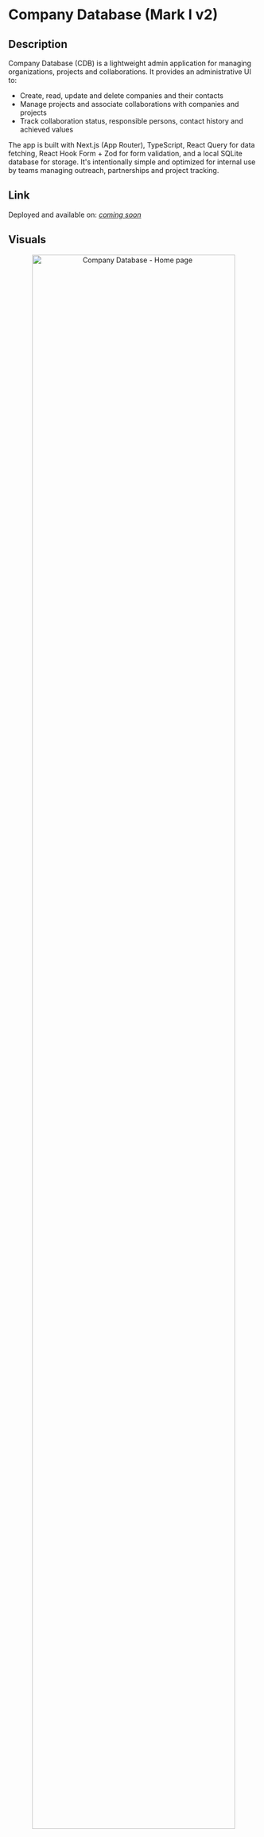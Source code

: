 # Company Database (Mark I v2)

## Description

Company Database (CDB) is a lightweight admin application for managing organizations, projects and collaborations. It provides an administrative UI to:

- Create, read, update and delete companies and their contacts
- Manage projects and associate collaborations with companies and projects
- Track collaboration status, responsible persons, contact history and achieved values

The app is built with Next.js (App Router), TypeScript, React Query for data fetching, React Hook Form + Zod for form validation, and a local SQLite database for storage. It's intentionally simple and optimized for internal use by teams managing outreach, partnerships and project tracking.

## Link

Deployed and available on: _[coming soon](#)_

## Visuals

<p align="center">
  <img width="90%" src="https://pic.pnnet.dev/960x540" alt="Company Database - Home page"/>
  
  <img width="45%" src="https://pic.pnnet.dev/960x540" alt="Company Database - Projects"/>

  <img width="45%" src="https://pic.pnnet.dev/960x540" alt="Company Database - Company details"/>

  <img width="45%" src="https://pic.pnnet.dev/960x540" alt="Company Database - Projects details"/>

  <img width="45%" src="https://pic.pnnet.dev/960x540" alt="Company Database - Company details"/>

  <img width="45%" src="https://pic.pnnet.dev/960x540" alt="Company Database - Company details 2"/>
</p>

## Attribution

**Created by: Jakov Jakovac**

## License [![CC BY-NC-SA 4.0][cc-by-nc-sa-shield]][cc-by-nc-sa]

[cc-by-nc-sa]: http://creativecommons.org/licenses/by-nc-sa/4.0/
[cc-by-nc-sa-image]: https://licensebuttons.net/l/by-nc-sa/4.0/88x31.png
[cc-by-nc-sa-shield]: https://img.shields.io/badge/License-CC%20BY--NC--SA%204.0-cyan.svg

This work is licensed under a
[Creative Commons Attribution-NonCommercial-ShareAlike 4.0 International License][cc-by-nc-sa].

## How to run

### Prerequisites

- Node.js 22.19.0+ (or latest LTS)
- pnpm (or npm/yarn)

### Running app

- Install and run:
  pnpm install
  pnpm run dev
- The app runs on port 3000 by default: http://localhost:3000

## Database

This project uses a local SQLite database. For local development, create a folder named `db` at the repository root and add a SQLite database file named `cdb.sqlite3`.

Add `db/cdb.sqlite3` to your `.gitignore` to avoid accidentally committing the database file:

## How to contribute

Contributions are welcome — whether it's a bug report, feature idea, documentation improvement or code change. Below are guidelines to make the process smooth for everyone.

### Reporting bugs & suggesting ideas

- Search existing issues before opening a new one to avoid duplicates.
- Create a new issue and include:
  - A clear title and description of the problem or idea.
  - Steps to reproduce (for bugs) and expected vs actual behavior.
  - Environment details (OS, Java/Maven/Node versions, Postgres version, browser) if relevant.
  - Attach screenshots, logs or example requests/responses when helpful.
- Use labels if available (bug, enhancement, question, docs).

### Contributing code (pull requests)

1. Fork the repository and create a feature branch from `master`:
   - Branch name example: `feat/add-search-by-country` or `fix/company-null-pointer`.
2. Follow project coding style:
   - follow existing TypeScript/React patterns, use Prettier extension and linting rules.
3. Run tests and build locally before creating a PR:
   - `pnpm install && pnpm dev` (and run any available tests/lint scripts).
4. Commit messages should be concise and descriptive. Reference related issue numbers in the PR or commit message.
5. Open a pull request against the `master` branch and include:
   - A summary of changes, why they were made, and any migration steps.
   - Screenshots or short recordings for UI changes.
   - Links to related issues.

### Pull request checklist

- [ ] Code builds and tests pass locally.
- [ ] Linting/formatting applied.
- [ ] No sensitive data (passwords, secrets) included.

### Non-code contributions

- Other improvements such as translations, UI & UX suggestions, icons and designs are welcome. Open issues or PRs just like for code.
- Propose larger ideas in an issue first so maintainers can provide feedback before an implementation.

### Review process

- Maintainers will review PRs, request changes if necessary, and merge when ready.
- Code Rabbit (an automated code-review tool) runs on pull requests and posts suggestions. Please review and address its recommendations before requesting a final review; if you disagree with a suggestion, explain why in the PR comments. Maintainers may require resolving important warnings before merging.
- Please be responsive to review comments - small follow-ups are common.

### Communication & conduct

- Be respectful and constructive. This project follows the license in the repository; if a Code of Conduct is added later, contributors must follow it.

Thank you for helping improve Company Database - every contribution helps!
